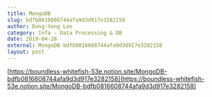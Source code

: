 ```yaml
---
title: MongoDB
slug: bdfb0816608744afa9d3d917e3282158
author: Dong-Yong Lee
category: Infa - Data Processing & DB
date: 2019-04-28
external: MongoDB-bdfb0816608744afa9d3d917e3282158
layout: post
---
```


[https://boundless-whitefish-53e.notion.site/MongoDB-bdfb0816608744afa9d3d917e3282158](https://boundless-whitefish-53e.notion.site/MongoDB-bdfb0816608744afa9d3d917e3282158)